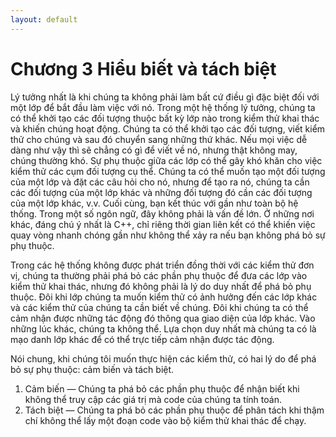 ```yaml
---
layout: default
---
```


# Chương 3 Hiểu biết và tách biệt

Lý tưởng nhất là khi chúng ta không phải làm bất cứ điều gì đặc biệt đối với một lớp để bắt đầu làm việc với nó. Trong một hệ thống lý tưởng, chúng ta có thể khởi tạo các đối tượng thuộc bất kỳ lớp nào trong kiểm thử khai thác và khiến chúng hoạt động. Chúng ta có thể khởi tạo các đối tượng, viết kiểm thử cho chúng và sau đó chuyển sang những thứ khác. Nếu mọi việc dễ dàng như vậy thì sẽ chẳng có gì để viết về nó, nhưng thật không may, chúng thường khó. Sự phụ thuộc giữa các lớp có thể gây khó khăn cho việc kiểm thử các cụm đối tượng cụ thể. Chúng ta có thể muốn tạo một đối tượng của một lớp và đặt các câu hỏi cho nó, nhưng để tạo ra nó, chúng ta cần các đối tượng của một lớp khác và những đối tượng đó cần các đối tượng của một lớp khác, v.v. Cuối cùng, bạn kết thúc với gần như toàn bộ hệ thống. Trong một số ngôn ngữ, đây không phải là vấn đề lớn. Ở những nơi khác, đáng chú ý nhất là C++, chỉ riêng thời gian liên kết có thể khiến việc quay vòng nhanh chóng gần như không thể xảy ra nếu bạn không phá bỏ sự phụ thuộc.

Trong các hệ thống không được phát triển đồng thời với các kiểm thử đơn vị, chúng ta thường phải phá bỏ các phần phụ thuộc để đưa các lớp vào kiểm thử khai thác, nhưng đó không phải là lý do duy nhất để phá bỏ phụ thuộc. Đôi khi lớp chúng ta muốn kiểm thử có ảnh hưởng đến các lớp khác và các kiểm thử của chúng ta cần biết về chúng. Đôi khi chúng ta có thể cảm nhận được những tác động đó thông qua giao diện của lớp khác. Vào những lúc khác, chúng ta không thể. Lựa chọn duy nhất mà chúng ta có là mạo danh lớp khác để có thể trực tiếp cảm nhận được tác động.

Nói chung, khi chúng tôi muốn thực hiện các kiểm thử, có hai lý do để phá bỏ sự phụ thuộc: cảm biến và tách biệt.

1. Cảm biến — Chúng ta phá bỏ các phần phụ thuộc để nhận biết khi không thể truy cập các giá trị mà code của chúng ta tính toán.
2. Tách biệt — Chúng ta phá bỏ các phần phụ thuộc để phân tách khi thậm chí không thể lấy một đoạn code vào bộ kiểm thử khai thác để chạy.
